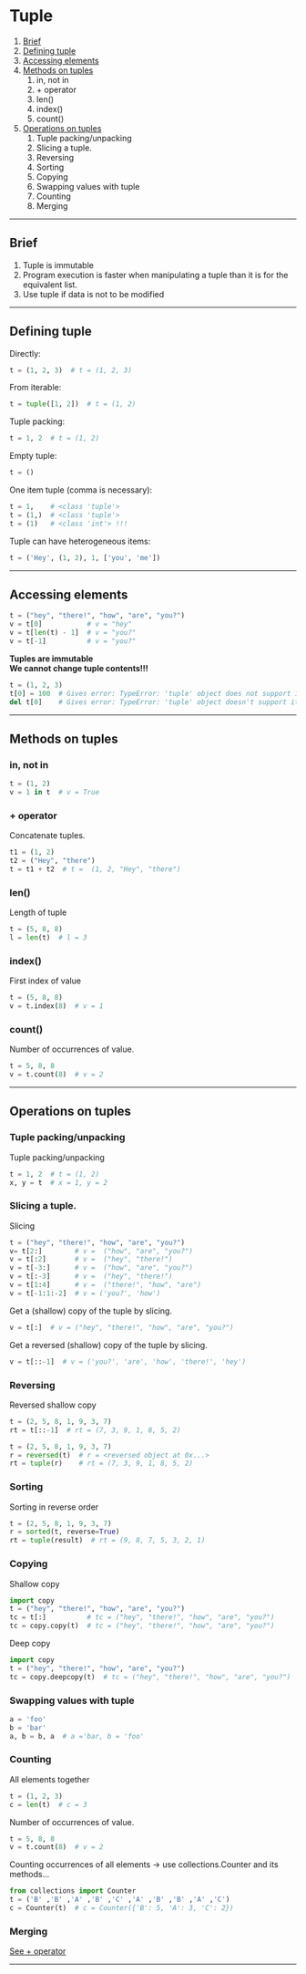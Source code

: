 # Tuple 
1. [Brief]()
2. [Defining tuple]()
3. [Accessing elements]()
4. [Methods on tuples]()
   1. in, not in
   2. \+ operator
   3. len()
   4. index()
   5. count()
5. [Operations on tuples]()
   1. Tuple packing/unpacking
   2. Slicing a tuple.
   3. Reversing
   4. Sorting
   5. Copying
   6. Swapping values with tuple
   7. Counting
   8. Merging
   
---

## Brief 
1. Tuple is immutable
2. Program execution is faster when manipulating a tuple than it is for the equivalent list.
3. Use tuple if data is not to be modified

---

## Defining tuple  
Directly:  
```python
t = (1, 2, 3)  # t = (1, 2, 3)
```
From iterable:
```python
t = tuple([1, 2])  # t = (1, 2)
```
Tuple packing:  
```python
t = 1, 2  # t = (1, 2)
```
Empty tuple:  
```python
t = ()
```
One item tuple (comma is necessary):  
```python
t = 1,    # <class 'tuple'>
t = (1,)  # <class 'tuple'>
t = (1)   # <class 'int'> !!!
``` 
Tuple can have heterogeneous items:  
```python
t = ('Hey', (1, 2), 1, ['you', 'me'])
```

---

## Accessing elements
```python
t = ("hey", "there!", "how", "are", "you?")
v = t[0]           # v = "hey"
v = t[len(t) - 1]  # v = "you?"
v = t[-1]          # v = "you?"
```
**Tuples are immutable**    
**We cannot change tuple contents!!!**
```python
t = (1, 2, 3)
t[0] = 100  # Gives error: TypeError: 'tuple' object does not support item assignment
del t[0]    # Gives error: TypeError: 'tuple' object doesn't support item deletion
```

---

## Methods on tuples

### in, not in
```python
t = (1, 2)
v = 1 in t  # v = True
```
### + operator
Concatenate tuples.  
```python
t1 = (1, 2)
t2 = ("Hey", "there")
t = t1 + t2  # t =  (1, 2, "Hey", "there")
```
### len()
Length of tuple  
```python
t = (5, 8, 8)
l = len(t)  # l = 3
```
### index()
First index of value
```python
t = (5, 8, 8)
v = t.index(8)  # v = 1
```
### count()
Number of occurrences of value.  
```python
t = 5, 8, 8
v = t.count(8)  # v = 2
```

---

## Operations on tuples  

### Tuple packing/unpacking
Tuple packing/unpacking
```python
t = 1, 2  # t = (1, 2)
x, y = t  # x = 1, y = 2
```
### Slicing a tuple.
Slicing
```python
t = ("hey", "there!", "how", "are", "you?")
v= t[2:]        # v =  ("how", "are", "you?")
v = t[:2]       # v =  ("hey", "there!")
v = t[-3:]      # v =  ("how", "are", "you?")
v = t[:-3]      # v =  ("hey", "there!")
v = t[1:4]      # v =  ("there!", "how", "are")
v = t[-1:1:-2]  # v = ('you?', 'how') 
```
Get a (shallow) copy of the tuple by slicing.  
```python
v = t[:]  # v = ("hey", "there!", "how", "are", "you?")
```
Get a reversed (shallow) copy of the tuple by slicing.
```python
v = t[::-1]  # v = ('you?', 'are', 'how', 'there!', 'hey')
```
### Reversing  
Reversed shallow copy  
```python
t = (2, 5, 8, 1, 9, 3, 7)
rt = t[::-1]  # rt = (7, 3, 9, 1, 8, 5, 2)
```
```python
t = (2, 5, 8, 1, 9, 3, 7) 
r = reversed(t)  # r = <reversed object at 0x...>
rt = tuple(r)    # rt = (7, 3, 9, 1, 8, 5, 2)
```
### Sorting
Sorting in reverse order  
```python
t = (2, 5, 8, 1, 9, 3, 7)
r = sorted(t, reverse=True)
rt = tuple(result)  # rt = (9, 8, 7, 5, 3, 2, 1)
```
### Copying
Shallow copy 
```python
import copy
t = ("hey", "there!", "how", "are", "you?")
tc = t[:]          # tc = ("hey", "there!", "how", "are", "you?")
tc = copy.copy(t)  # tc = ("hey", "there!", "how", "are", "you?")
```
Deep copy
```python
import copy
t = ("hey", "there!", "how", "are", "you?")
tc = copy.deepcopy(t)  # tc = ("hey", "there!", "how", "are", "you?")
```
### Swapping values with tuple  
```python
a = 'foo'
b = 'bar'
a, b = b, a  # a ='bar, b = 'foo'
```
### Counting
All elements together
```python
t = (1, 2, 3)
c = len(t)  # c = 3
```
Number of occurrences of value.  
```python
t = 5, 8, 8
v = t.count(8)  # v = 2
```
Counting occurrences of all elements -> use collections.Counter and its methods...
```python
from collections import Counter
t = ('B' ,'B' ,'A' ,'B' ,'C' ,'A' ,'B' ,'B' ,'A' ,'C')
c = Counter(t)  # c = Counter({'B': 5, 'A': 3, 'C': 2})
```
### Merging
[See \+ operator]()

---

